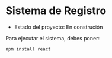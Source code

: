 <h1> Sistema de Registro </h1>

- Estado del proyecto: En construción

Para ejecutar el sistema, debes poner:

```npm install react```
